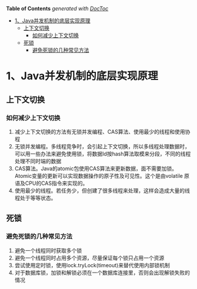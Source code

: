 <!-- START doctoc generated TOC please keep comment here to allow auto update -->
<!-- DON'T EDIT THIS SECTION, INSTEAD RE-RUN doctoc TO UPDATE -->
**Table of Contents**  *generated with [DocToc](https://github.com/thlorenz/doctoc)*

- [1、Java并发机制的底层实现原理](#1java%E5%B9%B6%E5%8F%91%E6%9C%BA%E5%88%B6%E7%9A%84%E5%BA%95%E5%B1%82%E5%AE%9E%E7%8E%B0%E5%8E%9F%E7%90%86)
  - [上下文切换](#%E4%B8%8A%E4%B8%8B%E6%96%87%E5%88%87%E6%8D%A2)
    - [如何减少上下文切换](#%E5%A6%82%E4%BD%95%E5%87%8F%E5%B0%91%E4%B8%8A%E4%B8%8B%E6%96%87%E5%88%87%E6%8D%A2)
  - [死锁](#%E6%AD%BB%E9%94%81)
    - [避免死锁的几种常见方法](#%E9%81%BF%E5%85%8D%E6%AD%BB%E9%94%81%E7%9A%84%E5%87%A0%E7%A7%8D%E5%B8%B8%E8%A7%81%E6%96%B9%E6%B3%95)

<!-- END doctoc generated TOC please keep comment here to allow auto update -->

# 1、Java并发机制的底层实现原理

## 上下文切换
### 如何减少上下文切换

1. 减少上下文切换的方法有无锁并发编程、CAS算法、使用最少的线程和使用协程
2. 无锁并发编程。多线程竞争时，会引起上下文切换，所以多线程处理数据时，可以用一些办法来避免使用锁，将数据Id按hash算法取模来分段，不同的线程处理不同时端的数据
3. CAS算法。Java的atomic包使用CAS算法来更新数据，面不需要加锁。Atomic变量的更新可以实现数据操作的原子性及可见性。这个是由volatile 原语及CPU的CAS指令来实现的。
4. 使用最少的线程。若任务少，但创建了很多线程来处理，这样会造成大量的线程处于等等状态。

## 死锁
### 避免死锁的几种常见方法

1. 避免一个线程同时获取多个锁 
2. 避免一个线程同时占用多个资源，尽量保证每个锁只占用一个资源 
3. 尝试使用定时锁，使用lock.tryLock(timeout)来替代使用内部锁机制 
4. 对于数据库锁，加锁和解锁必须在一个数据库连接里，否则会出现解锁失败的情况